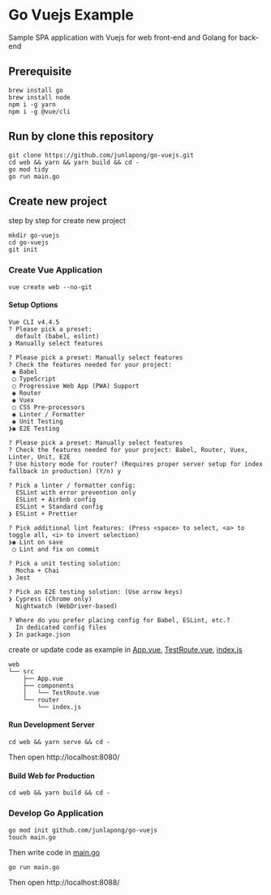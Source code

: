# Go Vuejs Example

Sample SPA application with Vuejs for web front-end and Golang for back-end

## Prerequisite

```
brew install go
brew install node
npm i -g yarn
npm i -g @vue/cli
```

## Run by clone this repository

```
git clone https://github.com/junlapong/go-vuejs.git
cd web && yarn && yarn build && cd -
go mod tidy
go run main.go
```

## Create new project

step by step for create new project

```
mkdir go-vuejs
cd go-vuejs
git init
```

### Create Vue Application

```
vue create web --no-git
```

#### Setup Options

```
Vue CLI v4.4.5
? Please pick a preset:
  default (babel, eslint)
❯ Manually select features

? Please pick a preset: Manually select features
? Check the features needed for your project:
 ◉ Babel
 ◯ TypeScript
 ◯ Progressive Web App (PWA) Support
 ◉ Router
 ◉ Vuex
 ◯ CSS Pre-processors
 ◉ Linter / Formatter
 ◉ Unit Testing
❯◉ E2E Testing

? Please pick a preset: Manually select features
? Check the features needed for your project: Babel, Router, Vuex, Linter, Unit, E2E
? Use history mode for router? (Requires proper server setup for index fallback in production) (Y/n) y

? Pick a linter / formatter config:
  ESLint with error prevention only
  ESLint + Airbnb config
  ESLint + Standard config
❯ ESLint + Prettier

? Pick additional lint features: (Press <space> to select, <a> to toggle all, <i> to invert selection)
❯◉ Lint on save
 ◯ Lint and fix on commit

? Pick a unit testing solution:
  Mocha + Chai
❯ Jest

? Pick an E2E testing solution: (Use arrow keys)
❯ Cypress (Chrome only)
  Nightwatch (WebDriver-based)

? Where do you prefer placing config for Babel, ESLint, etc.?
  In dedicated config files
❯ In package.json
```

create or update code as example in [App.vue](web/src/App.vue), [TestRoute.vue](web/src/components/TestRoute.vue), [index.js](web/src/router/index.js)

```
web
└── src
    ├── App.vue
    ├── components
    │   └── TestRoute.vue
    └── router
        └── index.js
```

#### Run Development Server

```
cd web && yarn serve && cd -
```

Then open http://localhost:8080/

#### Build Web for Production

```
cd web && yarn build && cd -
```

### Develop Go Application

```
go mod init github.com/junlapong/go-vuejs
touch main.go
```

Then write code in [main.go](main.go)

```
go run main.go
```

Then open http://localhost:8088/
